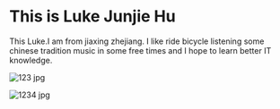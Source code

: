 <!DOCTYPE html>
<html>
<head>
<title>Page Title</title>
</head>
<body>

<h1>This is Luke Junjie Hu</h1>
<p>This Luke.I am from jiaxing zhejiang. I like ride bicycle listening some chinese tradition music in some free times and I hope to learn better IT knowledge.</p>

</body>
</html>

![123 jpg](https://user-images.githubusercontent.com/127079053/223109026-0122ea43-1d52-4bff-8e3a-3527bf644347.jpg)

![1234 jpg](https://user-images.githubusercontent.com/127079053/223129827-bbf02594-61d5-47a0-b205-6175fb1cda49.jpg)
